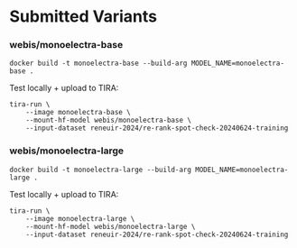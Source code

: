 # Submitted Variants

### webis/monoelectra-base

```
docker build -t monoelectra-base --build-arg MODEL_NAME=monoelectra-base .
```

Test locally + upload to TIRA:
```
tira-run \
	--image monoelectra-base \
	--mount-hf-model webis/monoelectra-base \
	--input-dataset reneuir-2024/re-rank-spot-check-20240624-training
```

### webis/monoelectra-large

```
docker build -t monoelectra-large --build-arg MODEL_NAME=monoelectra-large .
```

Test locally + upload to TIRA:
```
tira-run \
	--image monoelectra-large \
	--mount-hf-model webis/monoelectra-large \
	--input-dataset reneuir-2024/re-rank-spot-check-20240624-training
```